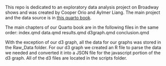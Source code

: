 This repo is dedicated to an exploratory data analysis project on Broadway shows and was created by Cooper Orio and Aylmer Liang. The main project and the data source is in [this quarto book](https://aylmergit.github.io/Broadway/).

The main chapters of our Quarto book are in the following files in the same order:
  index.qmd
  data.qmd
  results.qmd
  d3graph.qmd
  conclusion.qmd

With the exception of our d3 graph, all the data for our graphs was stored in the Raw_Data folder. For our d3 graph we created an R file to parse the data we needed and converted it into a JSON file for the javascript portion of the d3 graph. All of the d3 files are located in the scripts folder.
